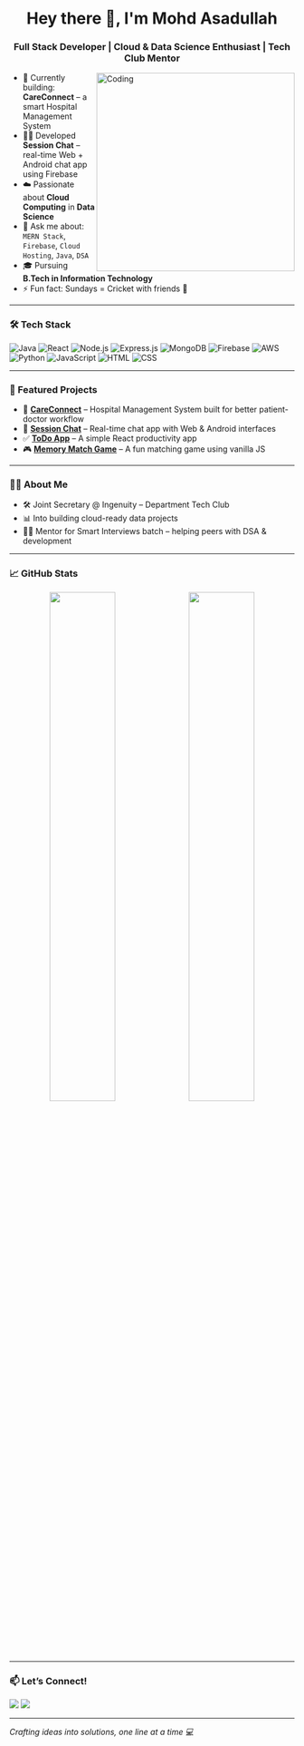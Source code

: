 <h1 align="center">Hey there 👋, I'm Mohd Asadullah</h1>
<h3 align="center">Full Stack Developer | Cloud & Data Science Enthusiast | Tech Club Mentor</h3>

<img align="right" alt="Coding" width="350" src="https://media.giphy.com/media/ZVik7pBtu9dNS/giphy.gif" />

- 🔭 Currently building: **CareConnect** – a smart Hospital Management System  
- 👨‍💻 Developed **Session Chat** – real-time Web + Android chat app using Firebase  
- ☁️ Passionate about **Cloud Computing** in **Data Science**  
- 💬 Ask me about: `MERN Stack`, `Firebase`, `Cloud Hosting`, `Java`, `DSA`  
- 🎓 Pursuing **B.Tech in Information Technology**  
- ⚡ Fun fact: Sundays = Cricket with friends 🏏  

---

### 🛠️ Tech Stack
![Java](https://img.shields.io/badge/Java-007396?style=for-the-badge&logo=java)
![React](https://img.shields.io/badge/React-20232a?style=for-the-badge&logo=react)
![Node.js](https://img.shields.io/badge/Node.js-3C873A?style=for-the-badge&logo=node.js)
![Express.js](https://img.shields.io/badge/Express.js-000000?style=for-the-badge&logo=express)
![MongoDB](https://img.shields.io/badge/MongoDB-4ea94b?style=for-the-badge&logo=mongodb)
![Firebase](https://img.shields.io/badge/Firebase-ffca28?style=for-the-badge&logo=firebase)
![AWS](https://img.shields.io/badge/AWS-232f3e?style=for-the-badge&logo=amazonaws)
![Python](https://img.shields.io/badge/Python-3776ab?style=for-the-badge&logo=python)
![JavaScript](https://img.shields.io/badge/JavaScript-f7df1e?style=for-the-badge&logo=javascript)
![HTML](https://img.shields.io/badge/HTML5-e34f26?style=for-the-badge&logo=html5)
![CSS](https://img.shields.io/badge/CSS3-1572b6?style=for-the-badge&logo=css3)

---

### 🚀 Featured Projects

- 🏥 [**CareConnect**](#) – Hospital Management System built for better patient-doctor workflow  
- 💬 [**Session Chat**](#) – Real-time chat app with Web & Android interfaces  
- ✅ [**ToDo App**](#) – A simple React productivity app  
- 🎮 [**Memory Match Game**](#) – A fun matching game using vanilla JS  

---

### 👨‍💼 About Me

- 🛠 Joint Secretary @ Ingenuity – Department Tech Club  
- 📊 Into building cloud-ready data projects  
- 👨‍🏫 Mentor for Smart Interviews batch – helping peers with DSA & development  

---

### 📈 GitHub Stats

<p align="center">
  <img width="48%" src="https://github-readme-stats.vercel.app/api?username=Asadullah00&show_icons=true&theme=tokyonight" />
  <img width="48%" src="https://github-readme-streak-stats.herokuapp.com/?user=Asadullah00&theme=tokyonight" />
</p>

---

### 📫 Let’s Connect!

<p>
  <a href="https://www.linkedin.com/in/asadullah00/" target="_blank"><img src="https://img.shields.io/badge/LinkedIn-blue?style=for-the-badge&logo=linkedin"></a>
  <a href="mailto:asadullahxofficial@gmail.com"><img src="https://img.shields.io/badge/Gmail-red?style=for-the-badge&logo=gmail"></a>
</p>

---

*Crafting ideas into solutions, one line at a time 💻*
